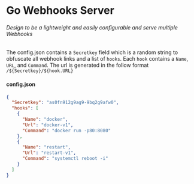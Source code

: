 # Go Webhooks Server
###### Design to be a lightweight and easily configurable and serve multiple Webhooks

The config.json contains a `Secretkey` field which is a random string to obfuscate all webhook links and a list of `hooks`. Each `hook` contains a `Name`, `URL`, and `Command`. The url is generated in the follow format `/${Secretkey}/${hook.URL}`

#### config.json
```json
{
  "Secretkey": "as0fn912g9ag9-9bq2g9afw0",
  "hooks": [
    {
      "Name": "docker",
      "Url": "docker-v1",
      "Command": "docker run -p80:8080"
    },
    {
      "Name": "restart",
      "Url": "restart-v1",
      "Command": "systemctl reboot -i"
    }
  ]
}
```
